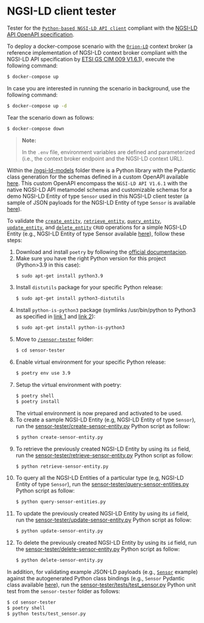 # NGSI-LD client tester

Tester for the [`Python-based NGSI-LD API client`](https://github.com/giros-dit/python-ngsi-ld-client/tree/1.6.1) compliant with the [NGSI-LD API OpenAPI specification](https://forge.etsi.org/rep/cim/NGSI-LD/-/tree/1.6.1).

To deploy a docker-compose scenario with the [`Orion-LD`](https://github.com/FIWARE/context.Orion-LD) context broker (a reference implementation of NGSI-LD context broker compliant with the  NGSI-LD API specification by [ETSI GS CIM 009 V1.6.1](https://www.etsi.org/deliver/etsi_gs/CIM/001_099/009/01.06.01_60/gs_CIM009v010601p.pdf)), execute the following command:
```bash
$ docker-compose up
```

In case you are interested in running the scenario in background, use the following command:
```bash
$ docker-compose up -d
```

Tear the scenario down as follows:
```bash
$ docker-compose down
```

> **Note:**
>
> In the `.env` file, environment variables are defined and parameterized (i.e., the context broker endpoint and the NGSI-LD context URL).

Within the [/ngsi-ld-models](ngsi-ld-models/) folder there is a Python library with the Pydantic class generation for the schemas defined in a custom OpenAPI available [here](ngsi-ld-api-sensor-model.yaml). This custom OpenAPI encompass the `NGSI-LD API V1.6.1` with the native NGSI-LD API metamodel schemas and customizable schemas for a demo NGSI-LD Entity of type `Sensor` used in this NGSI-LD client tester (a sample of JSON payloads for the NGSI-LD Entity of type `Sensor` is available [here](sensor-tester/example/example-normalized.json)).

To validate the [`create_entity`](https://github.com/giros-dit/python-ngsi-ld-client/blob/1.6.1/docs/ContextInformationProvisionApi.md#create_entity), [`retrieve_entity`](https://github.com/giros-dit/python-ngsi-ld-client/blob/1.6.1/docs/ContextInformationConsumptionApi.md#retrieve_entity), [`query_entity`](https://github.com/giros-dit/python-ngsi-ld-client/blob/1.6.1/docs/ContextInformationConsumptionApi.md#query_entity), [`update_entity`](https://github.com/giros-dit/python-ngsi-ld-client/blob/1.6.1/docs/ContextInformationProvisionApi.md#update_entity), and [`delete_entity`](https://github.com/giros-dit/python-ngsi-ld-client/blob/1.6.1/docs/ContextInformationProvisionApi.md#delete_entity) `CRUD` operations for a simple NGSI-LD Entity (e.g., NGSI-LD Entity of type Sensor available [here](sensor-tester/example/example-normalized.json)), follow these steps:
1. Download and install `poetry` by following the [official documentacion](https://python-poetry.org/docs/master/#installing-with-the-official-installer).
2. Make sure you have the right Python version for this project (Python>3.9 in this case):
     ```bash
    $ sudo apt-get install python3.9
    ```
3. Install `distutils` package for your specific Python release:
    ```bash
    $ sudo apt-get install python3-distutils
    ```
4. Install `python-is-python3` package (symlinks /usr/bin/python to Python3 as specified in [link 1](https://askubuntu.com/questions/1296790/python-is-python3-package-in-ubuntu-20-04-what-is-it-and-what-does-it-actually) and [link 2](https://stackoverflow.com/questions/61921940/running-poetry-fails-with-usr-bin-env-python-no-such-file-or-directory)):
    ```bash
    $ sudo apt-get install python-is-python3
    ```
5. Move to [`/sensor-tester`](sensor-tester/) folder:
    ```bash
    $ cd sensor-tester
    ```
6. Enable virtual environment for your specific Python release:
    ```bash
    $ poetry env use 3.9
    ```
7. Setup the virtual environment with poetry:
    ```bash
    $ poetry shell
    $ poetry install
    ```
    The virtual environment is now prepared and activated to be used.
8. To create a sample NGSI-LD Entity (e.g, NGSI-LD Entity of type `Sensor`), run the [sensor-tester/create-sensor-entity.py](sensor-tester/create-sensor-entity.py) Python script as follow:
    ```bash
    $ python create-sensor-entity.py
    ```
9. To retrieve the previously created NGSI-LD Entity by using its `id` field, run the [sensor-tester/retrieve-sensor-entity.py](sensor-tester/retrieve-sensor-entity.py) Python script as follow:
    ```bash
    $ python retrieve-sensor-entity.py
    ```
10. To query all the NGSI-LD Entities of a particular type (e.g, NGSI-LD Entity of type `Sensor`), run the [sensor-tester/query-sensor-entities.py](sensor-tester/query-sensor-entities.py) Python script as follow:
    ```bash
    $ python query-sensor-entities.py
    ```
11. To update the previously created NGSI-LD Entity by using its `id` field, run the [sensor-tester/update-sensor-entity.py](sensor-tester/update-sensor-entity.py) Python script as follow:
    ```bash
    $ python update-sensor-entity.py
    ```
12. To delete the previously created NGSI-LD Entity by using its `id` field, run the [sensor-tester/delete-sensor-entity.py](sensor-tester/delete-sensor-entity.py) Python script as follow:
    ```bash
    $ python delete-sensor-entity.py
    ```
    
In addition, for validating example JSON-LD payloads (e.g., [`Sensor`](sensor-tester/example/example-normalized.json) example) against the autogenerated Python class bindings (e.g., `Sensor` Pydantic class available [here](ngsi-ld-models/ngsi_ld_models/models/sensor.py)), run the [sensor-tester/tests/test_sensor.py](sensor-tester/tests/test_sensor.py) Python unit test from the `sensor-tester` folder as follows:
```bash
$ cd sensor-tester
$ poetry shell
$ python tests/test_sensor.py
```
